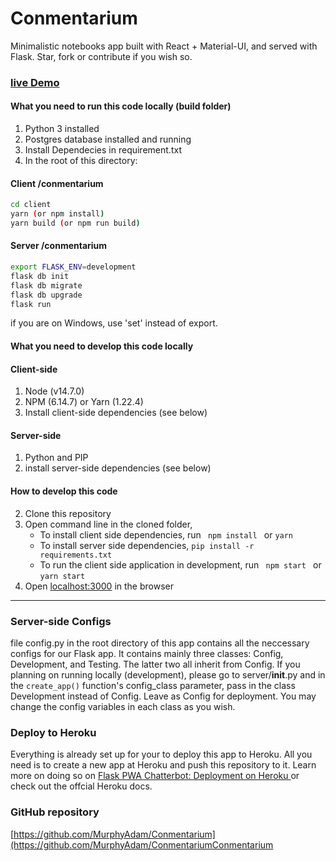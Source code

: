 # Conmentarium

Minimalistic notebooks app built with React + Material-UI, and served with Flask. Star, fork or contribute if you wish so. 

### [live Demo](https://conmentarium.herokuapp.com/ "Conmentarium")

#### What you need to run this code locally (build folder)
1. Python 3 installed
2. Postgres database installed and running
2. Install Dependecies in requirement.txt
3. In the root of this directory: 

#### Client /conmentarium
```bash
cd client
yarn (or npm install)
yarn build (or npm run build)
```

#### Server /conmentarium
```bash
export FLASK_ENV=development
flask db init
flask db migrate
flask db upgrade
flask run
```

if you are on Windows, use 'set' instead of export.

#### What you need to develop this code locally

#### Client-side
1. Node (v14.7.0)
2. NPM (6.14.7) or Yarn (1.22.4)
3. Install client-side dependencies (see below)

#### Server-side
1. Python and PIP
2. install server-side dependencies (see below)

####  How to develop this code
2. Clone this repository
3. Open command line in the cloned folder,
   - To install client side dependencies, run ```  npm install  ``` or ``` yarn ```
   - To install server side dependencies, ```pip install -r requirements.txt```
   - To run the client side application in development, run ```  npm start  ``` or ``` yarn start ```
4. Open [localhost:3000](http://localhost:3000/) in the browser
---- 

### Server-side Configs

file config.py in the root directory of this app contains all the neccessary configs for our Flask app. It contains mainly three classes: Config, Development, and Testing. The latter two all inherit from Config. If you planning on running locally (development), please go to server/__init__.py and in the ```create_app()``` function's config_class parameter, pass in the class Development instead of Config. Leave as Config for deployment.
You may change the config variables in each class as you wish.

### Deploy to Heroku

Everything is already set up for your to deploy this app to Heroku. All you need is to create a new app 
at Heroku and push this repository to it. Learn more on doing so on [Flask PWA Chatterbot: Deployment on Heroku
](https://langcodex.herokuapp.com/posts/34) or check out the offcial Heroku docs.

### GitHub repository

[https://github.com/MurphyAdam/Conmentarium](https://github.com/MurphyAdam/ConmentariumConmentarium